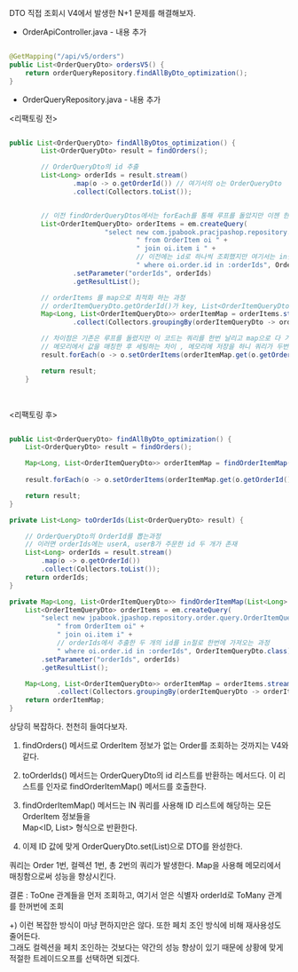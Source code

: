 DTO 직접 조회시 V4에서 발생한 N+1 문제를 해결해보자.

* OrderApiController.java - 내용 추가

```java

@GetMapping("/api/v5/orders")
public List<OrderQueryDto> ordersV5() {
    return orderQueryRepository.findAllByDto_optimization();
}

```

* OrderQueryRepository.java - 내용 추가

<리팩토링 전>

```java

public List<OrderQueryDto> findAllByDtos_optimization() {
        List<OrderQueryDto> result = findOrders();

        // OrderQueryDto의 id 추출
        List<Long> orderIds = result.stream()
                .map(o -> o.getOrderId()) // 여기서의 o는 OrderQueryDto
                .collect(Collectors.toList());


        // 이전 findOrderQueryDtos에서는 forEach를 통해 루프를 돌았지만 이젠 한방에 가져올 것
        List<OrderItemQueryDto> orderItems = em.createQuery(
                        "select new com.jpabook.pracjpashop.repository.order.query.OrderItemQueryDto(oi.order.id, i.name, oi.orderPrice, oi.count)" +
                                " from OrderItem oi " +
                                " join oi.item i " +
                                // 이전에는 id로 하나씩 조회했지만 여기서는 in절로 한번에 가져오는 것이 핵심
                                " where oi.order.id in :orderIds", OrderItemQueryDto.class) 
                .setParameter("orderIds", orderIds)
                .getResultList();

        // orderItems 를 map으로 최적화 하는 과정
        // orderItemQueryDto.getOrderId()가 key, List<OrderItemQueryDto>이 값이 된다
        Map<Long, List<OrderItemQueryDto>> orderItemMap = orderItems.stream()
                .collect(Collectors.groupingBy(orderItemQueryDto -> orderItemQueryDto.getOrderId()));

        // 차이점은 기존은 루프를 돌렸지만 이 코드는 쿼리를 한번 날리고 map으로 다 가져온 후
        // 메모리에서 값을 매칭한 후 세팅하는 차이 , 메모리에 저장을 하니 쿼리가 두번만 나간다
        result.forEach(o -> o.setOrderItems(orderItemMap.get(o.getOrderId())));

        return result;
    }

```

<br/>

<리팩토링 후>


```java

public List<OrderQueryDto> findAllByDto_optimization() {
    List<OrderQueryDto> result = findOrders();

    Map<Long, List<OrderItemQueryDto>> orderItemMap = findOrderItemMap(toOrderIds(result));
    
    result.forEach(o -> o.setOrderItems(orderItemMap.get(o.getOrderId())));

    return result;
}

private List<Long> toOrderIds(List<OrderQueryDto> result) {

    // OrderQueryDto의 OrderId를 뽑는과정
    // 이러면 orderIds에는 userA, userB가 주문한 id 두 개가 존재
    List<Long> orderIds = result.stream()
        .map(o -> o.getOrderId())
        .collect(Collectors.toList());
    return orderIds;
}

private Map<Long, List<OrderItemQueryDto>> findOrderItemMap(List<Long> orderIds) {
    List<OrderItemQueryDto> orderItems = em.createQuery(
        "select new jpabook.jpashop.repository.order.query.OrderItemQueryDto(oi.order.id, i.name, oi.orderPrice, oi.count)" +
            " from OrderItem oi" +
            " join oi.item i" +
            // orderIds에서 추출한 두 개의 id를 in절로 한번에 가져오는 과정
            " where oi.order.id in :orderIds", OrderItemQueryDto.class)
        .setParameter("orderIds", orderIds)
        .getResultList();

    Map<Long, List<OrderItemQueryDto>> orderItemMap = orderItems.stream()
    		.collect(Collectors.groupingBy(orderItemQueryDto -> orderItemQueryDto.getOrderId()));
    return orderItemMap;
}

```

상당히 복잡하다. 천천히 들여다보자.

 

1. findOrders() 메서드로 OrderItem 정보가 없는 Order를 조회하는 것까지는 V4와 같다.

2. toOrderIds() 메서드는 OrderQueryDto의 id 리스트를 반환하는 메서드다. 이 리스트를 인자로 findOrderItemMap() 메서드를 호출한다.

3. findOrderItemMap() 메서드는 IN 쿼리를 사용해 ID 리스트에 해당하는 모든 OrderItem 정보들을 <br/>
Map<ID, List<OrderItemQueryDto>> 형식으로 반환한다.

4. 이제 ID 값에 맞게 OrderQueryDto.set(List<OrderItemQueryDto>)으로 DTO를 완성한다.

쿼리는 Order 1번, 컬렉션 1번, 총 2번의 쿼리가 발생한다. Map을 사용해 메모리에서 매칭함으로써 성능을 향상시킨다.

결론 : ToOne 관계들을 먼저 조회하고, 여기서 얻은 식별자 orderId로 ToMany 관계를 한꺼번에 조회

 

+) 이런 복잡한 방식이 마냥 편하지만은 않다. 또한 페치 조인 방식에 비해 재사용성도 줄어든다. <br/>
  그래도 컬렉션을 페치 조인하는 것보다는 약간의 성능 향상이 있기 때문에 상황에 맞게 적절한 트레이드오프를 선택하면 되겠다.


